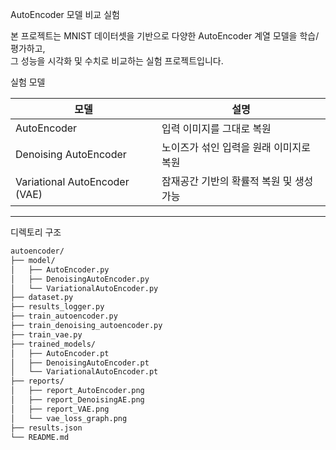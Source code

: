 AutoEncoder 모델 비교 실험

본 프로젝트는 MNIST 데이터셋을 기반으로 다양한 AutoEncoder 계열 모델을 학습/평가하고,  
그 성능을 시각화 및 수치로 비교하는 실험 프로젝트입니다.

실험 모델

| 모델 | 설명 |
|------|------|
| AutoEncoder | 입력 이미지를 그대로 복원 |
| Denoising AutoEncoder | 노이즈가 섞인 입력을 원래 이미지로 복원 |
| Variational AutoEncoder (VAE) | 잠재공간 기반의 확률적 복원 및 생성 가능 |

---

디렉토리 구조

```bash
autoencoder/
├── model/
│   ├── AutoEncoder.py
│   ├── DenoisingAutoEncoder.py
│   └── VariationalAutoEncoder.py
├── dataset.py
├── results_logger.py
├── train_autoencoder.py
├── train_denoising_autoencoder.py
├── train_vae.py
├── trained_models/
│   ├── AutoEncoder.pt
│   ├── DenoisingAutoEncoder.pt
│   └── VariationalAutoEncoder.pt
├── reports/
│   ├── report_AutoEncoder.png
│   ├── report_DenoisingAE.png
│   ├── report_VAE.png
│   └── vae_loss_graph.png
├── results.json
└── README.md
